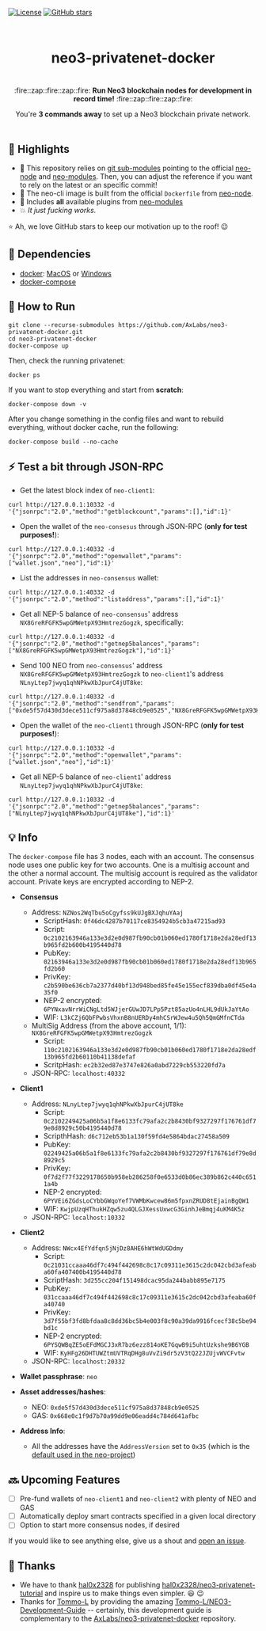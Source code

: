 [![License](https://img.shields.io/github/license/AxLabs/neo3-privatenet-docker)](https://github.com/AxLabs/neo3-privatenet-docker/blob/master/LICENSE)
[![GitHub stars](https://img.shields.io/github/stars/AxLabs/neo3-privatenet-docker?style=social)](https://github.com/AxLabs/neo3-privatenet-docker/stargazers)

<div align="center" style="margin-top: 50pt; margin-bottom: 50px;">  
<h1>neo3-privatenet-docker</h1>
<p align="center" style="margin-top: 30pt;">
  :fire::zap::fire::zap::fire:
  <b>Run Neo3 blockchain nodes for development in record time!</b>
  :fire::zap::fire::zap::fire:
</p>

<p>You're <b>3 commands away</b> to set up a Neo3 blockchain private network.</p>
</div>

## :tada: Highlights

* :green_heart: This repository relies on [git sub-modules](https://git-scm.com/book/en/v2/Git-Tools-Submodules) pointing to the official [neo-node](https://github.com/neo-project/neo-modules/) and [neo-modules](https://github.com/neo-project/neo-node/). Then, you can adjust the reference if you want to rely on the latest or an specific commit!
* :rocket: The neo-cli image is built from the official `Dockerfile` from [neo-node](https://github.com/neo-project/neo-node/).
* :100: Includes **all** available plugins from [neo-modules](https://github.com/neo-project/neo-modules/)
* :boom: *It just fucking works.*

 :star: Ah, we love GitHub stars to keep our motivation up to the roof! :wink:

## :rotating_light: Dependencies
 - [docker](https://docs.docker.com/install/): [MacOS](https://docs.docker.com/docker-for-mac/install/) or [Windows](https://docs.docker.com/docker-for-windows/install/)
 - [docker-compose](https://docs.docker.com/compose/install/)

## :running: How to Run

```
git clone --recurse-submodules https://github.com/AxLabs/neo3-privatenet-docker.git
cd neo3-privatenet-docker
docker-compose up
```

Then, check the running privatenet:

```
docker ps
```

If you want to stop everything and start from **scratch**:

```
docker-compose down -v
```

After you change something in the config files and want to rebuild everything, without docker cache, run the following:

```
docker-compose build --no-cache

```

## :zap: Test a bit through JSON-RPC

* Get the latest block index of `neo-client1`:

```
curl http://127.0.0.1:10332 -d '{"jsonrpc":"2.0","method":"getblockcount","params":[],"id":1}'
```

* Open the wallet of the `neo-consesus` through JSON-RPC (**only for test purposes!**):

```
curl http://127.0.0.1:40332 -d '{"jsonrpc":"2.0","method":"openwallet","params":["wallet.json","neo"],"id":1}'
```

* List the addresses in `neo-consensus` wallet:

```
curl http://127.0.0.1:40332 -d '{"jsonrpc":"2.0","method":"listaddress","params":[],"id":1}'
```

* Get all NEP-5 balance of `neo-consensus`' address `NX8GreRFGFK5wpGMWetpX93HmtrezGogzk`, specifically:

```
curl http://127.0.0.1:40332 -d '{"jsonrpc":"2.0","method":"getnep5balances","params":["NX8GreRFGFK5wpGMWetpX93HmtrezGogzk"],"id":1}'
```

* Send 100 NEO from `neo-consensus`' address `NX8GreRFGFK5wpGMWetpX93HmtrezGogzk` to `neo-client1`'s address `NLnyLtep7jwyq1qhNPkwXbJpurC4jUT8ke`:

```
curl http://127.0.0.1:40332 -d '{"jsonrpc":"2.0","method":"sendfrom","params":["0xde5f57d430d3dece511cf975a8d37848cb9e0525","NX8GreRFGFK5wpGMWetpX93HmtrezGogzk","NLnyLtep7jwyq1qhNPkwXbJpurC4jUT8ke",100],"id":1}'
```

* Open the wallet of the `neo-client1` through JSON-RPC (**only for test purposes!**):

```
curl http://127.0.0.1:10332 -d '{"jsonrpc":"2.0","method":"openwallet","params":["wallet.json","neo"],"id":1}'
```

* Get all NEP-5 balance of `neo-client1`' address `NLnyLtep7jwyq1qhNPkwXbJpurC4jUT8ke`:

```
curl http://127.0.0.1:10332 -d '{"jsonrpc":"2.0","method":"getnep5balances","params":["NLnyLtep7jwyq1qhNPkwXbJpurC4jUT8ke"],"id":1}'
```

## :bulb: Info

The `docker-compose` file has 3 nodes, each with an account. The consensus node uses one public key for two accounts. One is a multisig account and the other a normal account. The multisig account is required as the validator account. Private keys are encrypted according to NEP-2.

* **Consensus**
  * Address: `NZNos2WqTbu5oCgyfss9kUJgBXJqhuYAaj`
    * ScriptHash: `0f46dc4287b70117ce8354924b5cb3a47215ad93`
    * Script: `0c2102163946a133e3d2e0d987fb90cb01b060ed1780f1718e2da28edf13b965fd2b600b4195440d78`
    * PubKey: `02163946a133e3d2e0d987fb90cb01b060ed1780f1718e2da28edf13b965fd2b60`
    * PrivKey: `c2b590be636cb7a2377d40bf13d948bed85fe45e155ecf839dba0df45e4a35f0`
    * NEP-2 encrypted: `6PYNxavNrrWiCNgLtd5WJjerGUwJD7LPp5Pzt85azUo4nLHL9dUkJaYtAo`
    * WIF: `L3kCZj6QbFPwbsVhxnB8nUERDy4mhCSrWJew4u5Qh5QmGMfnCTda`
  * MultiSig Address (from the above account, 1/1): `NX8GreRFGFK5wpGMWetpX93HmtrezGogzk`
    * Script: `110c2102163946a133e3d2e0d987fb90cb01b060ed1780f1718e2da28edf13b965fd2b60110b41138defaf`
    * ScritpHash: `ec2b32ed87e3747e826a0abd7229cb553220fd7a`
  * JSON-RPC: `localhost:40332`
* **Client1**
  * Address: `NLnyLtep7jwyq1qhNPkwXbJpurC4jUT8ke`
    * Script: `0c2102249425a06b5a1f8e6133fc79afa2c2b8430bf9327297f176761df79e8d8929c50b4195440d78`
    * ScripthHash: `d6c712eb53b1a130f59fd4e5864bdac27458a509`
    * PubKey: `02249425a06b5a1f8e6133fc79afa2c2b8430bf9327297f176761df79e8d8929c5`
    * PrivKey: `0f7d2f77f3229178650b958eb286258f0e6533d0b86ec389b862c440c6511a4b`
    * NEP-2 encrypted: `6PYVEi6ZGdsLoCYbbGWqoYef7VWMbKwcew86m5fpxnZRUD8tEjainBgQW1`
    * WIF: `KwjpUzqHThukHZqw5zu4QLGJXessUxwcG3GinhJeBmqj4uKM4K5z`
  * JSON-RPC: `localhost:10332`
* **Client2**
  * Address: `NWcx4EfYdfqn5jNjDz8AHE6hWtWdUGDdmy`
    * Script: `0c21031ccaaa46df7c494f442698c8c17c09311e3615c2dc042cbd3afeaba60fa407400b4195440d78`
    * ScriptHash: `3d255cc204f151498dcac95da244babb895e7175`
    * PubKey: `031ccaaa46df7c494f442698c8c17c09311e3615c2dc042cbd3afeaba60fa40740`
    * PrivKey: `3d7f55bf3fd8bfdaa8c8dd36bc5b4e003f8c90a39da9916fcecf38c5be94bd1c`
    * NEP-2 encrypted: `6PYSQWBqZE5oEFdMGCJ3xR7bz6ezz814oKE7GqwB9i5uhtUzkshe9B6YGB`
    * WIF: `KyHFg26DHTUWZtmUVTRqDHg8uVvZi9dr5zV3tQ22JZUjvWVCFvtw`
  * JSON-RPC: `localhost:20332`

* **Wallet passphrase**: `neo`

* **Asset addresses/hashes**:
  * NEO: `0xde5f57d430d3dece511cf975a8d37848cb9e0525`
  * GAS: `0x668e0c1f9d7b70a99dd9e06eadd4c784d641afbc`

* **Address Info**:
  * All the addresses have the `AddressVersion` set to `0x35` (which is the [default used in the neo-project](https://github.com/neo-project/neo/blob/402e9b19d80bb9093601f5ac57ff0cdc3c6cf6ab/src/neo/ProtocolSettings.cs#L50))

## :soon: Upcoming Features

- [ ] Pre-fund wallets of `neo-client1` and `neo-client2` with plenty of NEO and GAS
- [ ] Automatically deploy smart contracts specified in a given local directory
- [ ] Option to start more consensus nodes, if desired

If you would like to see anything else, give us a shout and [open an issue](https://github.com/AxLabs/neo3-privatenet-docker/issues).

## :pray: Thanks

* We have to thank [hal0x2328](https://github.com/hal0x2328) for publishing [hal0x2328/neo3-privatenet-tutorial](https://github.com/hal0x2328/neo3-privatenet-tutorial) and inspire us to make things even simpler. :smiley: :wink:
* Thanks for [Tommo-L](https://github.com/Tommo-L) by providing the amazing [Tommo-L/NEO3-Development-Guide](https://github.com/Tommo-L/NEO3-Development-Guide) -- certainly, this development guide is complementary to the [AxLabs/neo3-privatenet-docker](https://github.com/AxLabs/neo3-privatenet-docker) repository.

